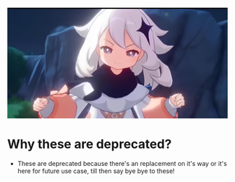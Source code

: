 ![mad_emergency_food](https://github.com/forsaken-heart24/i_dont_want_to_be_an_weirdo/blob/main/banner_images/missing_deprecated.jpg?raw=true)

# Why these are deprecated?
- These are deprecated because there's an replacement on it's way or it's here for future use case, till then say bye bye to these!